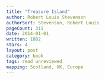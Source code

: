 ```yaml
---
title: "Treasure Island"
author: Robert Louis Stevenson
authorSort: Stevenson, Robert Louis
pageCount: 311
date: 2014-01-01
written: 1882
stars: 4
layout: post
category: book
tags: read unreviewed
mapping: Scotland, UK, Europe
---
```

